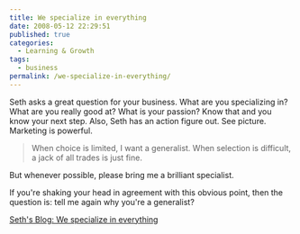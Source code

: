 ```yaml
---
title: We specialize in everything
date: 2008-05-12 22:29:51
published: true
categories:
  - Learning & Growth
tags:
  - business
permalink: /we-specialize-in-everything/
---
```

Seth asks a great question for your business.  What are you specializing in?  What are you really good at?  What is your passion?  Know that and you know your next step.  Also, Seth has an action figure out.  See picture.  Marketing is powerful.

>When choice is limited, I want a generalist. When selection is difficult, a jack of all trades is just fine.

But whenever possible, please bring me a brilliant specialist.

If you're shaking your head in agreement with this obvious point, then the question is: tell me again why you're a generalist?

[Seth's Blog: We specialize in everything](http://sethgodin.typepad.com/seths_blog/2008/05/we-specialize-i.html)